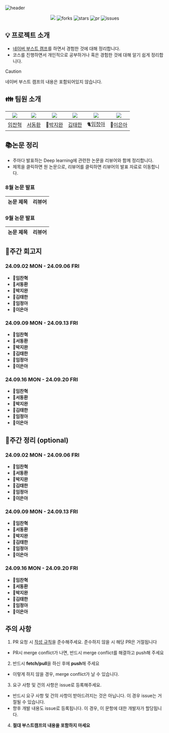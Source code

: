 ![header](https://capsule-render.vercel.app/api?type=waving&color=gradient&customColorList=2,5,10&height=300&section=header&text=딥하조%20study&fontSize=90)


<div align="center">
<a href="https://hits.seeyoufarm.com"><img src="https://hits.seeyoufarm.com/api/count/incr/badge.svg?url=https%3A%2F%2Fgithub.com%2FnOctaveLay%2F2024-Boostcamp-CV-18&count_bg=%23959BA2&title_bg=%23555555&icon=&icon_color=%23E7E7E7&title=hits&edge_flat=false"/></a>
<img src="https://img.shields.io/github/forks/nOctaveLay/2024-Boostcamp-CV-18" alt="forks"/>
<img src="https://img.shields.io/github/stars/nOctaveLay/2024-Boostcamp-CV-18?color=yellow" alt="stars"/>
<img src="https://img.shields.io/github/issues-pr/nOctaveLay/2024-Boostcamp-CV-18?color=green" alt="pr"/>
<img src="https://img.shields.io/github/issues/nOctaveLay/2024-Boostcamp-CV-18?color=blue" alt="issues"/>
</div>

## 💡 프로젝트 소개

- [네이버 부스트 캠프](https://boostcamp.connect.or.kr/program_ai.html)를 하면서 경험한 것에 대해 정리합니다.
- 코스를 진행하면서 개인적으로 공부하거나 혹은 경험한 것에 대해 알기 쉽게 정리합니다.

>[!CAUTION]
>네이버 부스트 캠프의 내용은 포함되어있지 않습니다.

## 👪 팀원 소개

| [![](https://avatars.githubusercontent.com/chan-note)](https://github.com/chan-note) | [![](https://avatars.githubusercontent.com/Donghwan127)](https://github.com/Donghwan127) | [![](https://avatars.githubusercontent.com/batwan01)](https://github.com/batwan01) | [![](https://avatars.githubusercontent.com/taehan79-kim)](https://github.com/taehan79-kim) | [![](https://avatars.githubusercontent.com/nOctaveLay)](https://github.com/nOctaveLay)  | [![](https://avatars.githubusercontent.com/Two-Silver)](https://github.com/Two-Silver)  |
| ---------------------------------------------------- | ------------------------------------------------------ | --------------------------------------------------- | ------------------------------------------------------- | ----------------------------------------------------- | ----------------------------------------------------- |
| [임찬혁](https://github.com/chan-note)                  | [서동환](https://github.com/Donghwan127)                  | 🦇[박지완](https://github.com/batwan01)          | [김태한](https://github.com/taehan79-kim)                  | 🐈[임정아](https://github.com/nOctaveLay)                  | 🐡[이은아](https://github.com/Two-Silver)                  |

## 📚논문 정리

- 주마다 발표하는 Deep learning에 관련한 논문을 리뷰어와 함께 정리합니다.
- 제목을 클릭하면 원 논문으로, 리뷰어를 클릭하면 리뷰어의 발표 자료로 이동합니다.

### 8월 논문 발표

| 논문 제목 | 리뷰어 |
| ----- | --- |

### 9월 논문 발표

| 논문 제목 | 리뷰어 |
| ----- | --- |

## 👋주간 회고지

### 24.09.02 MON - 24.09.06 FRI

- **📍임찬혁**
- **📍서동환**
- **📍박지완**
- **📍김태한**
- **📍임정아**
- **📍이은아**

### 24.09.09 MON - 24.09.13 FRI

- **📍임찬혁**
- **📍서동환**
- **📍박지완**
- **📍김태한**
- **📍임정아**
- **📍이은아**

### 24.09.16 MON - 24.09.20 FRI

- **📍임찬혁**
- **📍서동환**
- **📍박지완**
- **📍김태한**
- **📍임정아**
- **📍이은아**

## 📝주간 정리 (optional)

### 24.09.02 MON - 24.09.06 FRI

- **📍임찬혁**
- **📍서동환**
- **📍박지완**
- **📍김태한**
- **📍임정아**
- **📍이은아**

### 24.09.09 MON - 24.09.13 FRI

- **📍임찬혁**
- **📍서동환**
- **📍박지완**
- **📍김태한**
- **📍임정아**
- **📍이은아**

### 24.09.16 MON - 24.09.20 FRI

- **📍임찬혁**
- **📍서동환**
- **📍박지완**
- **📍김태한**
- **📍임정아**
- **📍이은아**

## 주의 사항

1. PR 요청 시 [작성 규칙](./docs/convention.md)을 준수해주세요. 준수하지 않을 시 해당 PR은 거절됩니다
  - PR시 merge conflict가 나면, 반드시 merge conflict를 해결하고 push해 주세요 
2. 반드시 **fetch/pull**을 하신 후에 **push**해 주세요
  - 이렇게 하지 않을 경우, merge conflict가 날 수 있습니다.
3. 요구 사항 및 건의 사항은 issue로 등록해주세요.
  - 반드시 요구 사항 및 건의 사항이 받아드려지는 것은 아닙니다. 이 경우 issue는 거절될 수 있습니다.
  - 향후 개발 내용도 issue로 등록됩니다. 이 경우, 이 문항에 대한 개발자가 할당됩니다.
4. **절대 부스트캠프의 내용을 포함하지 마세요**